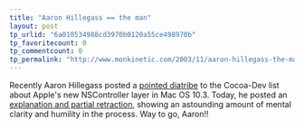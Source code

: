 ```yaml
---
title: "Aaron Hillegass == the man"
layout: post
tp_urlid: "6a010534988cd3970b0120a55ce498970b"
tp_favoritecount: 0
tp_commentcount: 0
tp_permalink: "http://www.monkinetic.com/2003/11/aaron-hillegass-the-man.html"
---
```

Recently Aaron Hillegass posted a <a href="http://cocoa.mamasam.com/COCOADEV/2003/10/2/75193.php">pointed diatribe</a> to the Cocoa-Dev list about Apple&#39;s new NSController layer in Mac OS 10.3. Today, he posted an <a href="http://cocoa.mamasam.com/COCOADEV/2003/11/1/76257.php">explanation and partial retraction</a>, showing an astounding amount of mental clarity and humility in the process. Way to go, Aaron!!
